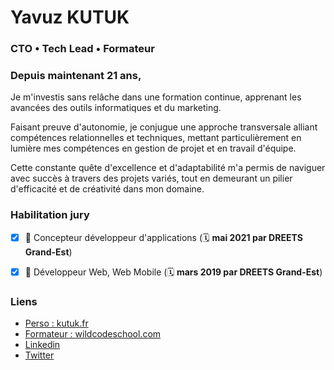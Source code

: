 
# Yavuz KUTUK
### CTO • Tech Lead • Formateur

### Depuis maintenant 21 ans,
Je m'investis sans relâche dans une formation continue, apprenant les avancées des outils informatiques et du marketing.

Faisant preuve d'autonomie, je conjugue une approche transversale alliant compétences relationnelles et techniques, mettant particulièrement en lumière mes compétences en gestion de projet et en travail d'équipe.

Cette constante quête d'excellence et d'adaptabilité m'a permis de naviguer avec succès à travers des projets variés, tout en demeurant un pilier d'efficacité et de créativité dans mon domaine.

### Habilitation jury

- [x] 🏅 Concepteur développeur d'applications (🗓️ **mai 2021 par DREETS Grand-Est**)

- [x] 🏅 Développeur Web, Web Mobile (🗓️ **mars 2019 par DREETS Grand-Est**)

### Liens
- [Perso : kutuk.fr](https://kutuk.fr)
- [Formateur : wildcodeschool.com](https://wildcodeschool.com)
- [Linkedin](https://fr.linkedin.com/in/yavuzkutuk)
- [Twitter](https://twitter.com/yavuzkutuk)
